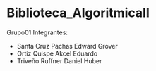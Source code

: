 # Biblioteca_AlgoritmicaII
Grupo01
Integrantes:
- Santa Cruz Pachas Edward Grover
- Ortiz Quispe Akcel Eduardo
- Triveño Ruffner Daniel Huber
